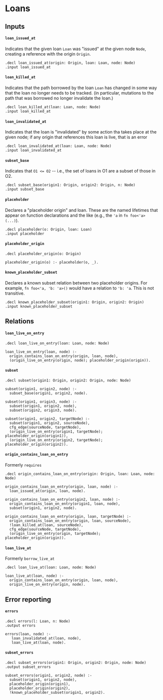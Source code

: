 # Loans

## Inputs

#### `loan_issued_at`

Indicates that the given loan `Loan` was "issued" at the given node `Node`,
creating a reference with the origin `Origin`.

	.decl loan_issued_at(origin: Origin, loan: Loan, node: Node)
	.input loan_issued_at

#### `loan_killed_at`

Indicates that the path borrowed by the loan `Loan` has changed in some way
that the loan no longer needs to be tracked. (in particular, mutations to the
path that was borrowed no longer invalidate the loan.)

	.decl loan_killed_at(loan: Loan, node: Node)
	.input loan_killed_at

#### `loan_invalidated_at`

Indicates that the loan is "invalidated" by some action tha takes place at the
given node; if any origin that references this loan is live, that is an error

	.decl loan_invalidated_at(loan: Loan, node: Node)
	.input loan_invalidated_at

#### `subset_base`

Indicates that `O1 <= O2` -- i.e., the set of loans in O1 are a subset of those
in O2.

	.decl subset_base(origin1: Origin, origin2: Origin, n: Node)
	.input subset_base

#### `placeholder`

Declares a "placeholder origin" and loan. These are the named lifetimes that
appear on function declarations and the like (e.g., the `'a` in `fn
foo<'a>(...)`).

	.decl placeholder(o: Origin, loan: Loan)
	.input placeholder

#### `placeholder_origin`

	.decl placeholder_origin(o: Origin)

	placeholder_origin(o) :- placeholder(o, _).

#### `known_placeholder_subset`

Declares a known subset relation between two placeholder origins. For example,
`fn foo<'a, 'b: 'a>()` would have a relation to `'b: 'a`. This is not
transitive.

	.decl known_placeholder_subset(origin1: Origin, origin2: Origin)
	.input known_placeholder_subset

## Relations

#### `loan_live_on_entry`

	.decl loan_live_on_entry(loan: Loan, node: Node)

	loan_live_on_entry(loan, node) :-
	  origin_contains_loan_on_entry(origin, loan, node),
	  (origin_live_on_entry(origin, node); placeholder_origin(origin)).

#### `subset`

	.decl subset(origin1: Origin, origin2: Origin, node: Node)

	subset(origin1, origin2, node) :-
	  subset_base(origin1, origin2, node).

	subset(origin1, origin3, node) :-
	  subset(origin1, origin2, node),
	  subset(origin2, origin3, node).

	subset(origin1, origin2, targetNode) :-
	  subset(origin1, origin2, sourceNode),
	  cfg_edge(sourceNode, targetNode),
	  (origin_live_on_entry(origin1, targetNode); placeholder_origin(origin1)),
	  (origin_live_on_entry(origin2, targetNode); placeholder_origin(origin2)).

#### `origin_contains_loan_on_entry`

Formerly `requires`

	.decl origin_contains_loan_on_entry(origin: Origin, loan: Loan, node: Node)

	origin_contains_loan_on_entry(origin, loan, node) :-
	  loan_issued_at(origin, loan, node).

	origin_contains_loan_on_entry(origin2, loan, node) :-
	  origin_contains_loan_on_entry(origin1, loan, node),
	  subset(origin1, origin2, node).

	origin_contains_loan_on_entry(origin, loan, targetNode) :-
	  origin_contains_loan_on_entry(origin, loan, sourceNode),
	  !loan_killed_at(loan, sourceNode),
	  cfg_edge(sourceNode, targetNode),
	  (origin_live_on_entry(origin, targetNode); placeholder_origin(origin)).

#### `loan_live_at`

Formerly `borrow_live_at`

	.decl loan_live_at(loan: Loan, node: Node)

	loan_live_at(loan, node) :-
	  origin_contains_loan_on_entry(origin, loan, node),
	  origin_live_on_entry(origin, node).

## Error reporting

#### `errors`

	.decl errors(l: Loan, n: Node)
	.output errors

	errors(loan, node) :-
	   loan_invalidated_at(loan, node),
	   loan_live_at(loan, node).

#### `subset_errors`

	.decl subset_errors(origin1: Origin, origin2: Origin, node: Node)
	.output subset_errors

	subset_errors(origin1, origin2, node) :-
	  subset(origin1, origin2, node),
	  placeholder_origin(origin1),
	  placeholder_origin(origin2),
	  !known_placeholder_subset(origin1, origin2).

